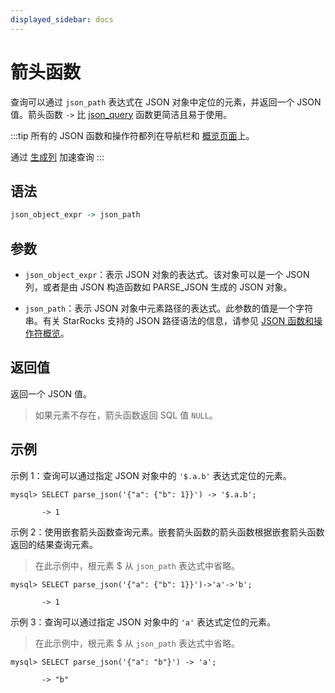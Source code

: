 ```yaml
---
displayed_sidebar: docs
---
```


# 箭头函数

查询可以通过 `json_path` 表达式在 JSON 对象中定位的元素，并返回一个 JSON 值。箭头函数 `->` 比 [json_query](json_query.md) 函数更简洁且易于使用。

:::tip
所有的 JSON 函数和操作符都列在导航栏和 [概览页面](../overview-of-json-functions-and-operators.md)上。

通过 [生成列](../../../sql-statements/generated_columns.md) 加速查询
:::

## 语法

```Haskell
json_object_expr -> json_path
```

## 参数

- `json_object_expr`：表示 JSON 对象的表达式。该对象可以是一个 JSON 列，或者是由 JSON 构造函数如 PARSE_JSON 生成的 JSON 对象。

- `json_path`：表示 JSON 对象中元素路径的表达式。此参数的值是一个字符串。有关 StarRocks 支持的 JSON 路径语法的信息，请参见 [JSON 函数和操作符概览](../overview-of-json-functions-and-operators.md)。

## 返回值

返回一个 JSON 值。

> 如果元素不存在，箭头函数返回 SQL 值 `NULL`。

## 示例

示例 1：查询可以通过指定 JSON 对象中的 `'$.a.b'` 表达式定位的元素。

```plaintext
mysql> SELECT parse_json('{"a": {"b": 1}}') -> '$.a.b';

       -> 1
```

示例 2：使用嵌套箭头函数查询元素。嵌套箭头函数的箭头函数根据嵌套箭头函数返回的结果查询元素。

> 在此示例中，根元素 $ 从 `json_path` 表达式中省略。

```plaintext
mysql> SELECT parse_json('{"a": {"b": 1}}')->'a'->'b';

       -> 1
```

示例 3：查询可以通过指定 JSON 对象中的 `'a'` 表达式定位的元素。

> 在此示例中，根元素 $ 从 `json_path` 表达式中省略。

```plaintext
mysql> SELECT parse_json('{"a": "b"}') -> 'a';

       -> "b"
```